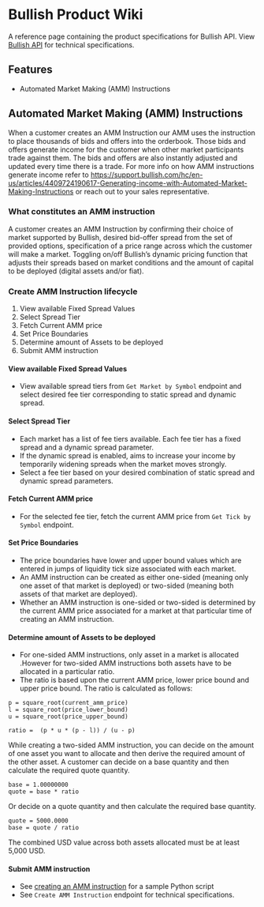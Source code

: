 # Bullish Product Wiki
A reference page containing the product specifications for Bullish API. View [Bullish API](https://api.exchange.bullish.com/docs/api/rest)
for technical specifications.

## Features
- Automated Market Making (AMM) Instructions

## Automated Market Making (AMM) Instructions

When a customer creates an AMM Instruction our AMM uses the instruction to place thousands of bids and offers into the orderbook. 
Those bids and offers generate income for the customer when other market participants trade against them. The bids and offers 
are also instantly adjusted and updated every time there is a trade. For more info on how AMM instructions generate income 
refer to https://support.bullish.com/hc/en-us/articles/4409724190617-Generating-income-with-Automated-Market-Making-Instructions
or reach out to your sales representative.

### What constitutes an AMM instruction
A customer creates an AMM Instruction by confirming their choice of market supported by Bullish, desired bid-offer spread 
from the set of provided options, specification of a price range across which the customer will make a market. 
Toggling on/off Bullish’s dynamic pricing function that adjusts their spreads based on market conditions and 
the amount of capital to be deployed (digital assets and/or fiat).

### Create AMM Instruction lifecycle
1. View available Fixed Spread Values
2. Select Spread Tier
3. Fetch Current AMM price
4. Set Price Boundaries
5. Determine amount of Assets to be deployed
6. Submit AMM instruction

#### View available Fixed Spread Values
- View available spread tiers from `Get Market by Symbol` endpoint and select desired fee tier corresponding to static spread and dynamic spread.

#### Select Spread Tier
- Each market has a list of fee tiers available. Each fee tier has a fixed spread and a dynamic spread parameter.
- If the dynamic spread is enabled, aims to increase your income by temporarily widening spreads when the market moves strongly.
- Select a fee tier based on your desired combination of static spread and dynamic spread parameters.

#### Fetch Current AMM price
- For the selected fee tier, fetch the current AMM price from `Get Tick by Symbol` endpoint.

#### Set Price Boundaries
- The price boundaries have lower and upper bound values which are entered in jumps of liquidity tick size associated with each market.
- An AMM instruction can be created as either one-sided (meaning only one asset of that market is deployed) or two-sided (meaning both assets of that market are deployed).
- Whether an AMM instruction is one-sided or two-sided is determined by the current AMM price associated for a market at that particular time of creating an AMM instruction.

#### Determine amount of Assets to be deployed
- For one-sided AMM instructions, only asset in a market is allocated .However for two-sided AMM instructions both assets have to be allocated in a particular ratio.
- The ratio is based upon the current AMM price, lower price bound and upper price bound. The ratio is calculated as follows:
````
p = square_root(current_amm_price)
l = square_root(price_lower_bound)
u = square_root(price_upper_bound)

ratio =  (p * u * (p - l)) / (u - p)
````
While creating a two-sided AMM instruction, you can decide on the amount of one asset you want to allocate and then derive the required amount of the other asset. 
A customer can decide on a base quantity and then calculate the required quote quantity.
````
base = 1.00000000
quote = base * ratio
````
Or decide on a quote quantity and then calculate the required base quantity.
````
quote = 5000.0000
base = quote / ratio
````
The combined USD value across both assets allocated must be at least 5,000 USD.

#### Submit AMM instruction
- See [creating an AMM instruction](https://github.com/bullish-exchange/api-examples/blob/master/create_amm_instruction.py) 
for a sample Python script
- See `Create AMM Instruction` endpoint for technical specifications.